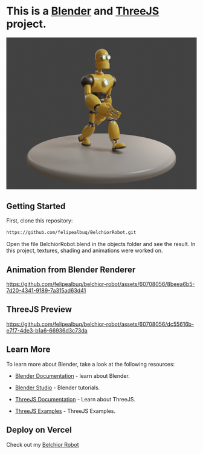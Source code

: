 # This is a [Blender](https://www.blender.org/) and [ThreeJS](https://threejs.org/) project.

![Imagem](assets/BelchiorRobot.png)


## Getting Started

First, clone this repository:

```bash
https://github.com/felipealbuq/BelchiorRobot.git
```

Open the file BelchiorRobot.blend in the objects folder and see the result. In this project, textures, shading and animations were worked on.


## Animation from Blender Renderer

https://github.com/felipealbuq/belchior-robot/assets/60708056/8beea6b5-7d20-4341-9189-7a315ad63d41


## ThreeJS Preview

https://github.com/felipealbuq/belchior-robot/assets/60708056/dc55616b-e7f7-4de3-b1a6-66936d3c73da


## Learn More

To learn more about Blender, take a look at the following resources:  

- [Blender Documentation](https://docs.blender.org/) - learn about Blender.

- [Blender Studio](https://studio.blender.org/welcome/) - Blender tutorials.

- [ThreeJS Documentation](https://threejs.org/docs/index.html#manual/en/introduction/Creating-a-scene) - Learn about ThreeJS.

- [ThreeJS Examples](https://threejs.org/examples/#webgl_animation_keyframes) - ThreeJS Examples.


## Deploy on Vercel

Check out my [Belchior Robot](https://belchior-robot.vercel.app/)


